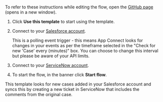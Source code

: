 To refer to these instructions while editing the flow, open the [GitHub page](https://github.com/ot4i/app-connect-templates/blob/main/resources/markdown/Create%20a%20comment%20in%20a%20ServiceNow%20ticket%20when%20a%20new%20case%20is%20created%20in%20Salesforce_instructions.md) (opens in a new window).

1. Click **Use this template** to start using the template.
1. Connect to your [Salesforce account](https://ibm.biz/aassalesforce).
   
   This is a polling event trigger - this means App Connect looks for changes in your events as per the timeframe selected in the "Check for new 'Case' every (minutes)" box. You can choose to change this interval but please be aware of your API limits.
1. Connect to your [ServiceNow account](https://ibm.biz/aasservicenow).
1. To start the flow, in the banner click **Start flow**.

This template looks for new cases added in your Salesforce account and syncs this by creating a new ticket in ServiceNow that includes the comments from the original case.
